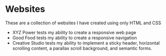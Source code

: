 # Websites
These are a collection of websites I have created using only HTML and CSS

- XYZ Power tests my ability to create a responsive web page
- Good Food tests my ability to create a responsive navigation
- Creative Studio tests my ability to implement a sticky header, horizontal scrolling content, a parallax
scroll background, and semantic forms.
